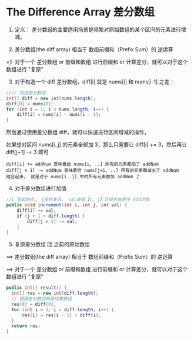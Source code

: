 # The Difference Array 差分数组
1. 定义： 差分数组的主要适用场景是频繁对原始数组的某个区间的元素进行增减。

2. 差分数组(the diff array) 相当于 数组前缀和（Prefix Sum）的 逆运算

=》对于一个 差分数组 or 前缀和数组 进行前缀和 or 计算差分，就可以对于这个数组进行 "复原"

3. 对于构造一个 diff 差分数组，diff[i] 就是 nums[i] 和 nums[i-1] 之差：
```Java
//// 构造差分数组
int[] diff = new int[nums.length];
diff[0] = nums[0];
for (int i = 1; i < nums.length; i++) {
    diff[i] = nums[i] - nums[i - 1];
}
```
然后通过使用差分数组 diff，就可以快速进行区间增减的操作，

如果想对区间 nums[i..j] 的元素全部加 3，那么只需要让 diff[i] += 3，然后再让 diff[j+1] -= 3 即可
```
diff[i] += addNum 意味着给 nums[i, ..] 所有的元素都加了 addNum
diff[j + 1] -= addNum 意味着给 nums[j+1, ..] 所有的元素都减去了 addNum
结合起来， 就是对于 nums[i..j] 中的所有元素都加 addNum 了
```

4. 对于差分数组进行加值
```Java
//i 是起始点， j是结束点， val是给【i, j】区域所有数字 add的值
public void increment(int i, int j, int val) {
    diff[i] += val;
    if (j + 1 < diff.length) {
        diff[j + 1] -= val;
    }
}
```

5. 复原差分数组 回 之前的原始数组

==> 差分数组(the diff array) 相当于 数组前缀和（Prefix Sum）的 逆运算

==> 对于一个 差分数组 or 前缀和数组 进行前缀和 or 计算差分，就可以对于这个数组进行 "复原"
```Java
public int[] result() {
  int[] res = new int[diff.length];
  // 根据差分数组构造结果数组
  res[0] = diff[0];
  for (int i = 1; i < diff.length; i++) {
      res[i] = res[i - 1] + diff[i];
  }
  return res;
}
```
